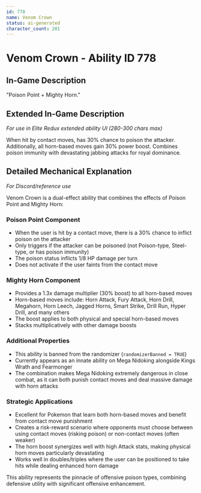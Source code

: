 ```yaml
---
id: 778
name: Venom Crown
status: ai-generated
character_count: 201
---
```


# Venom Crown - Ability ID 778

## In-Game Description
"Poison Point + Mighty Horn."

## Extended In-Game Description
*For use in Elite Redux extended ability UI (280-300 chars max)*

When hit by contact moves, has 30% chance to poison the attacker. Additionally, all horn-based moves gain 30% power boost. Combines poison immunity with devastating jabbing attacks for royal dominance.

## Detailed Mechanical Explanation
*For Discord/reference use*

Venom Crown is a dual-effect ability that combines the effects of Poison Point and Mighty Horn:

### Poison Point Component
- When the user is hit by a contact move, there is a 30% chance to inflict poison on the attacker
- Only triggers if the attacker can be poisoned (not Poison-type, Steel-type, or has poison immunity)
- The poison status inflicts 1/8 HP damage per turn
- Does not activate if the user faints from the contact move

### Mighty Horn Component  
- Provides a 1.3x damage multiplier (30% boost) to all horn-based moves
- Horn-based moves include: Horn Attack, Fury Attack, Horn Drill, Megahorn, Horn Leech, Jagged Horns, Smart Strike, Drill Run, Hyper Drill, and many others
- The boost applies to both physical and special horn-based moves
- Stacks multiplicatively with other damage boosts

### Additional Properties
- This ability is banned from the randomizer (`randomizerBanned = TRUE`)
- Currently appears as an innate ability on Mega Nidoking alongside Kings Wrath and Fearmonger
- The combination makes Mega Nidoking extremely dangerous in close combat, as it can both punish contact moves and deal massive damage with horn attacks

### Strategic Applications
- Excellent for Pokemon that learn both horn-based moves and benefit from contact move punishment
- Creates a risk-reward scenario where opponents must choose between using contact moves (risking poison) or non-contact moves (often weaker)
- The horn boost synergizes well with high Attack stats, making physical horn moves particularly devastating
- Works well in doubles/triples where the user can be positioned to take hits while dealing enhanced horn damage

This ability represents the pinnacle of offensive poison types, combining defensive utility with significant offensive enhancement.